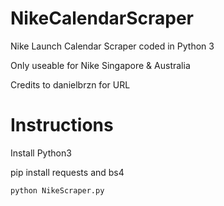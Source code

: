 # NikeCalendarScraper
Nike Launch Calendar Scraper coded in Python 3

Only useable for Nike Singapore & Australia

Credits to danielbrzn for URL

# Instructions
Install Python3

pip install requests and bs4

`python NikeScraper.py`
